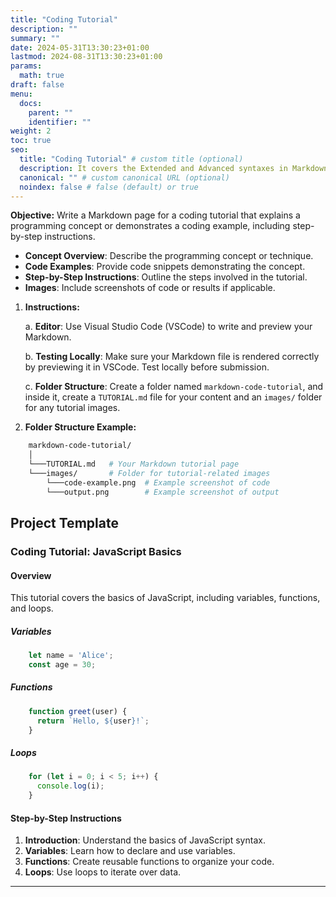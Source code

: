 ```yaml
---
title: "Coding Tutorial"
description: ""
summary: ""
date: 2024-05-31T13:30:23+01:00
lastmod: 2024-08-31T13:30:23+01:00
params:
  math: true
draft: false
menu:
  docs:
    parent: ""
    identifier: ""
weight: 2
toc: true
seo:
  title: "Coding Tutorial" # custom title (optional)
  description: It covers the Extended and Advanced syntaxes in Markdown, best practices for writing clear and effective technical content, and tips for organizing structuring and formatting your documents. Whether you're new to Markdown or looking to refine your skills, this guide will help you master the essentials and produce professional-quality documentation # custom description (recommended)
  canonical: "" # custom canonical URL (optional)
  noindex: false # false (default) or true
---
```


**Objective:** Write a Markdown page for a coding tutorial that explains a programming concept or demonstrates a coding example, including step-by-step instructions.

- **Concept Overview**: Describe the programming concept or technique.
- **Code Examples**: Provide code snippets demonstrating the concept.
- **Step-by-Step Instructions**: Outline the steps involved in the tutorial.
- **Images**: Include screenshots of code or results if applicable.

1. **Instructions:**

   a. **Editor**: Use Visual Studio Code (VSCode) to write and preview your Markdown.

   b. **Testing Locally**: Make sure your Markdown file is rendered correctly by previewing it in VSCode. Test locally before submission.
  
   c. **Folder Structure**: Create a folder named `markdown-code-tutorial`, and inside it, create a `TUTORIAL.md` file for your content and an `images/` folder for any tutorial images.
2. **Folder Structure Example:**

```bash
    markdown-code-tutorial/
    │
    └───TUTORIAL.md   # Your Markdown tutorial page
    └───images/       # Folder for tutorial-related images
        └───code-example.png  # Example screenshot of code
        └───output.png        # Example screenshot of output
```

## Project Template
### Coding Tutorial: JavaScript Basics
#### Overview

This tutorial covers the basics of JavaScript, including variables, functions, and loops.

##### Variables

```js
    let name = 'Alice';
    const age = 30;
 ```

##### Functions

```js
    function greet(user) {
      return `Hello, ${user}!`;
    }
```

##### Loops

```js
    for (let i = 0; i < 5; i++) {
      console.log(i);
    }
```

#### Step-by-Step Instructions

1. **Introduction**: Understand the basics of JavaScript syntax.
2. **Variables**: Learn how to declare and use variables.
3. **Functions**: Create reusable functions to organize your code.
4. **Loops**: Use loops to iterate over data.

----------
